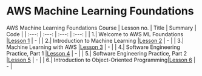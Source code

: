 # AWS Machine Learning Foundations
AWS Machine Learning Foundations Course
| Lesson no. | Title | Summary | Code |
| :---: | :---: | :---: | :---: |
| 1.| Welcome to AWS ML Foundations |[Lesson 1]() | - |
| 2.| Introduction to Machine Learning |[Lesson 2]() | - | 
| 3.| Machine Learning with AWS |[Lesson 3]() | - |
| 4.| Software Engineering Practice, Part 1 |[Lesson 4]() | - |
| 5.| Software Engineering Practice, Part 2 |[Lesson 5]() | - |
| 6.| Introduction to Object-Oriented Programming|[Lesson 6]() | - |
